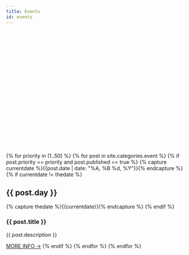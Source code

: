 ```yaml
---
title: Events
id: events
---
```

<html>
<head>
  <title>Events</title>
  <meta name="viewport" content="width=device-width, initial-scale=1, maximum-scale=1">
  <script type="text/javascript" src="http://leaflet.cloudmade.com/dist/leaflet.js"></script>
  <link rel="stylesheet" href="http://leaflet.cloudmade.com/dist/leaflet.css" />
  <!--[if lte IE 8]><link rel="stylesheet" href="http://leaflet.cloudmade.com/dist/leaflet.ie.css" /><![endif]-->
  <script type="text/javascript" src="http://maps.stamen.com/js/tile.stamen.js?v1.3.0"></script>
  <style type="text/css">
  .map {
      width: 100%;
      height: 320px;
      margin: 0 0 1em 0;
      /*padding-right: 100px;*/
      /*box-sizing: border-box;*/
  }
  </style>
</head>
<body>

<!--
  <div class="event" style="position: absolute; left: 0px; top: 0px;">
      <h2>MONDAY 15</h2>
      <div class="content">
           <h3>VANCOUVER URBAN DESIGN AWARDS</h3>
          <p>This inaugural event recognizes and celebrates excellence in architecture and urban design in Vancouver.</p>
           </div>
      <a target="_blank" href="http://vancouver.ca/home-property-development/urban-design-awards.aspx" class="highlight">MORE INFO →</a>
        
              <div class="content">
           <h3>SALA EXHIBIT - CONCEPTUALIZING THE TECHNICAL</h3>
          <p>Studio work produced in a collaboration between the School of Architecture and Landscape Architecture and the UBC First Nations House of Learning. Projects explore the concept of “Research Centre” development in one of four institutional variants: centre, museum, archive, or memorial. Runs to September 19.</p>
           </div>
      <a target="_blank" href="http://www.aibc.ca/membersite/celebrating-architecture/aibc-gallery/" class="highlight">MORE INFO →</a>

    </div>
-->

<div id="map" class="map"></div>
<script type="text/javascript">
  var map = new L.Map('map', {
    center: new L.LatLng(37.8, -122.4),
    zoom: 10,
    scrollWheelZoom: false,
  });
  // map.addLayer(new L.StamenTileLayer('toner-lite', {
  map.addLayer(new L.StamenTileLayer('toner', {
    detectRetina: true
  }));
  var group = new L.featureGroup();
</script>

{% for priority in (1..50) %}
  {% for post in site.categories.event %}
    {% if post.priority == priority and post.published == true %}
      {% capture currentdate %}{{post.date | date: "%A, %B %d, %Y"}}{% endcapture %}
      {% if currentdate != thedate %}
        <h2>{{ post.day }}</h2>
        {% capture thedate %}{{currentdate}}{% endcapture %} 
      {% endif %}
      <div class="content">
        <h3>{{ post.title }}</h3>
        <p>{{ post.description }}</p>
      </div>
      <a target="_blank" href="{{ post.eventUrl }}" class="highlight">MORE INFO &rarr;</a>
      <script type="text/javascript">
      L.marker([{{ post.latitude }}, {{ post.longitude }}]).addTo(group);
      </script>
    {% endif %}
  {% endfor %}
{% endfor %}

<script type="text/javascript">
map.fitBounds(group.getBounds());
group.addTo(map);
</script>
</body>

</html>


